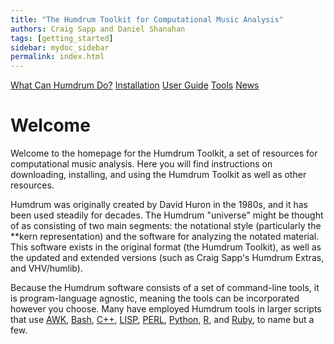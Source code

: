 ```yaml
---
title: "The Humdrum Toolkit for Computational Music Analysis"
authors: Craig Sapp and Daniel Shanahan
tags: [getting_started]
sidebar: mydoc_sidebar
permalink: index.html
---
```


<p class="text-center">
<a href="./about" class="btn btn-primary btn-lg btn-responsive">What Can Humdrum Do?</a>
<a href="https://github.com/humdrum-tools/humdrum-tools" class="btn btn-primary btn-lg btn-responsive">Installation</a>
<a href="./guide" class="btn btn-primary btn-lg btn-responsive">User Guide</a>
<a href="./tool" class="btn btn-primary btn-lg btn-responsive">Tools</a>
<a href="./news" class="btn btn-primary btn-lg btn-responsive">News</a>
</p>

# Welcome #

Welcome to the homepage for the Humdrum Toolkit, a set of resources
for computational music analysis.  Here you will find instructions
on downloading, installing, and using the Humdrum Toolkit as well
as other resources.

Humdrum was originally created by David Huron in the 1980s, and it
has been used steadily for decades. The Humdrum "universe" might
be thought of as consisting of two main segments: the notational
style (particularly the \*\*kern representation) and the software
for analyzing the notated material. This software exists in the
original format (the Humdrum Toolkit), as well as the updated and
extended versions (such as Craig Sapp's Humdrum Extras, and VHV/humlib).

Because the Humdrum software consists of a set of command-line
tools, it is program-language agnostic, meaning the tools can be
incorporated however you choose.  Many have employed Humdrum tools
in larger scripts that use
<a taget="_blank" href="https://en.wikipedia.org/wiki/AWK">AWK</a>,
<a taget="_blank" href="https://itnext.io/bash-scripting-everything-you-need-to-know-about-bash-shell-programming-cd08595f2fba">Bash</a>, 
<a taget="_blank" href="https://en.wikipedia.org/wiki/C%2B%2B">C++</a>, 
<a taget="_blank" href="https://en.wikipedia.org/wiki/Lisp_(programming_language)">LISP</a>, 
<a taget="_blank" href="https://www.perl.org">PERL</a>, 
<a taget="_blank" href="https://www.python.org">Python</a>,
<a taget="_blank" href="https://www.r-project.org">R</a>, 
and 
<a taget="_blank" href="https://www.ruby-lang.org/en">Ruby</a>, 
to name but a few.


